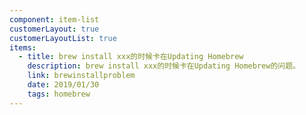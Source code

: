 ```yaml
---
component: item-list
customerLayout: true
customerLayoutList: true
items:
  - title: brew install xxx的时候卡在Updating Homebrew
    description: brew install xxx的时候卡在Updating Homebrew的问题。
    link: brewinstallproblem
    date: 2019/01/30
    tags: homebrew
---
```

